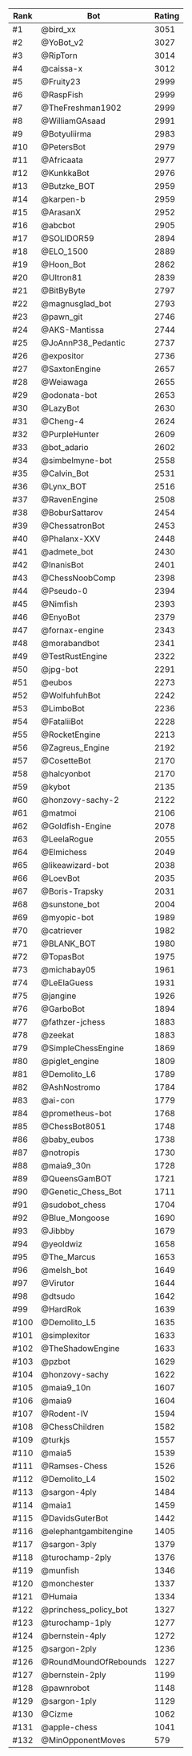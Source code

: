 Rank|Bot|Rating
---|---|---
#1|@bird_xx|3051
#2|@YoBot_v2|3027
#3|@RipTorn|3014
#4|@caissa-x|3012
#5|@Fruity23|2999
#6|@RaspFish|2999
#7|@TheFreshman1902|2999
#8|@WilliamGAsaad|2991
#9|@Botyuliirma|2983
#10|@PetersBot|2979
#11|@Africaata|2977
#12|@KunkkaBot|2976
#13|@Butzke_BOT|2959
#14|@karpen-b|2959
#15|@ArasanX|2952
#16|@abcbot|2905
#17|@SOLIDOR59|2894
#18|@ELO_1500|2889
#19|@Hoon_Bot|2862
#20|@Ultron81|2839
#21|@BitByByte|2797
#22|@magnusglad_bot|2793
#23|@pawn_git|2746
#24|@AKS-Mantissa|2744
#25|@JoAnnP38_Pedantic|2737
#26|@expositor|2736
#27|@SaxtonEngine|2657
#28|@Weiawaga|2655
#29|@odonata-bot|2653
#30|@LazyBot|2630
#31|@Cheng-4|2624
#32|@PurpleHunter|2609
#33|@bot_adario|2602
#34|@simbelmyne-bot|2558
#35|@Calvin_Bot|2531
#36|@Lynx_BOT|2516
#37|@RavenEngine|2508
#38|@BoburSattarov|2454
#39|@ChessatronBot|2453
#40|@Phalanx-XXV|2448
#41|@admete_bot|2430
#42|@InanisBot|2401
#43|@ChessNoobComp|2398
#44|@Pseudo-0|2394
#45|@Nimfish|2393
#46|@EnyoBot|2379
#47|@fornax-engine|2343
#48|@morabandbot|2341
#49|@TestRustEngine|2322
#50|@jpg-bot|2291
#51|@eubos|2273
#52|@WolfuhfuhBot|2242
#53|@LimboBot|2236
#54|@FataliiBot|2228
#55|@RocketEngine|2213
#56|@Zagreus_Engine|2192
#57|@CosetteBot|2170
#58|@halcyonbot|2170
#59|@kybot|2135
#60|@honzovy-sachy-2|2122
#61|@matmoi|2106
#62|@Goldfish-Engine|2078
#63|@LeelaRogue|2055
#64|@Elmichess|2049
#65|@likeawizard-bot|2038
#66|@LoevBot|2035
#67|@Boris-Trapsky|2031
#68|@sunstone_bot|2004
#69|@myopic-bot|1989
#70|@catriever|1982
#71|@BLANK_BOT|1980
#72|@TopasBot|1975
#73|@michabay05|1961
#74|@LeElaGuess|1931
#75|@jangine|1926
#76|@GarboBot|1894
#77|@fathzer-jchess|1883
#78|@zeekat|1883
#79|@SimpleChessEngine|1869
#80|@piglet_engine|1809
#81|@Demolito_L6|1789
#82|@AshNostromo|1784
#83|@ai-con|1779
#84|@prometheus-bot|1768
#85|@ChessBot8051|1748
#86|@baby_eubos|1738
#87|@notropis|1730
#88|@maia9_30n|1728
#89|@QueensGamBOT|1721
#90|@Genetic_Chess_Bot|1711
#91|@sudobot_chess|1704
#92|@Blue_Mongoose|1690
#93|@Jibbby|1679
#94|@yeoldwiz|1658
#95|@The_Marcus|1653
#96|@melsh_bot|1649
#97|@Virutor|1644
#98|@dtsudo|1642
#99|@HardRok|1639
#100|@Demolito_L5|1635
#101|@simplexitor|1633
#102|@TheShadowEngine|1633
#103|@pzbot|1629
#104|@honzovy-sachy|1622
#105|@maia9_10n|1607
#106|@maia9|1604
#107|@Rodent-IV|1594
#108|@ChessChildren|1582
#109|@turkjs|1557
#110|@maia5|1539
#111|@Ramses-Chess|1526
#112|@Demolito_L4|1502
#113|@sargon-4ply|1484
#114|@maia1|1459
#115|@DavidsGuterBot|1442
#116|@elephantgambitengine|1405
#117|@sargon-3ply|1379
#118|@turochamp-2ply|1376
#119|@munfish|1346
#120|@monchester|1337
#121|@Humaia|1334
#122|@princhess_policy_bot|1327
#123|@turochamp-1ply|1277
#124|@bernstein-4ply|1272
#125|@sargon-2ply|1236
#126|@RoundMoundOfRebounds|1227
#127|@bernstein-2ply|1199
#128|@pawnrobot|1148
#129|@sargon-1ply|1129
#130|@Cizme|1062
#131|@apple-chess|1041
#132|@MinOpponentMoves|579
